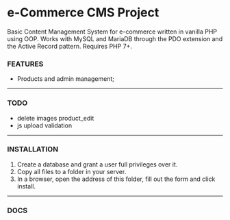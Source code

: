 # e-Commerce CMS Project

Basic Content Management System for e-commerce written in vanilla PHP using OOP. Works with MySQL and MariaDB through the PDO extension and the Active Record pattern. Requires PHP 7+.

### FEATURES

- Products and admin management;

---

### TODO

- delete images product_edit
- js upload validation

---

### INSTALLATION

1. Create a database and grant a user full privileges over it.
2. Copy all files to a folder in your server.
3. In a browser, open the address of this folder, fill out the form and click install.

---

### DOCS
